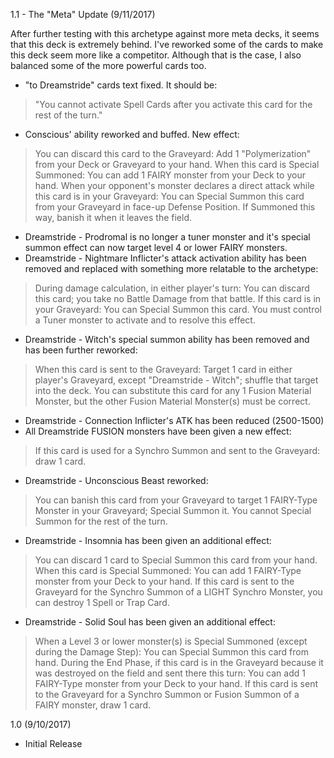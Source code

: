 1.1 - The "Meta" Update (9/11/2017)

After further testing with this archetype against more meta decks, it seems that this deck is extremely behind. I've reworked some of the cards to make this deck seem
more like a competitor. Although that is the case, I also balanced some of the more powerful cards too.

* "to Dreamstride" cards text fixed. It should be: 
> "You cannot activate Spell Cards after you activate this card for the rest of the turn."

* Conscious' ability reworked and buffed. New effect: 
> You can discard this card to the Graveyard: Add 1 "Polymerization" from your Deck or Graveyard to your hand. When this card is Special Summoned: You can add 1 FAIRY monster from your Deck to your hand. When your opponent's monster declares a direct attack while this card is in your Graveyard: You can Special Summon this card from your Graveyard in face-up Defense Position. If Summoned this way, banish it when it leaves the field.

* Dreamstride - Prodromal is no longer a tuner monster and it's special summon effect can now target level 4 or lower FAIRY monsters.
* Dreamstride - Nightmare Inflicter's attack activation ability has been removed and replaced with something more relatable to the archetype:
> During damage calculation, in either player's turn: You can discard this card; you take no Battle Damage from that battle. If this card is in your Graveyard: You can Special Summon this card. You must control a Tuner monster to activate and to resolve this effect.

* Dreamstride - Witch's special summon ability has been removed and has been further reworked:
> When this card is sent to the Graveyard: Target 1 card in either player's Graveyard, except "Dreamstride - Witch"; shuffle that target into the deck. You can substitute this card for any 1 Fusion Material Monster, but the other Fusion Material Monster(s) must be correct.

* Dreamstride - Connection Inflicter's ATK has been reduced (2500-1500)
* All Dreamstride FUSION monsters have been given a new effect:
> If this card is used for a Synchro Summon and sent to the Graveyard: draw 1 card.

* Dreamstride - Unconscious Beast reworked:
> You can banish this card from your Graveyard to target 1 FAIRY-Type Monster in your Graveyard; Special Summon it. You cannot Special Summon for the rest of the turn.

* Dreamstride - Insomnia has been given an additional effect:
> You can discard 1 card to Special Summon this card from your hand. When this card is Special Summoned: You can add 1 FAIRY-Type monster from your Deck to your hand. If this card is sent to the Graveyard for the Synchro Summon of a LIGHT Synchro Monster, you can destroy 1 Spell or Trap Card. 

* Dreamstride - Solid Soul has been given an additional effect:
> When a Level 3 or lower monster(s) is Special Summoned (except during the Damage Step): You can Special Summon this card from hand. During the End Phase, if this card is in the Graveyard because it was destroyed on the field and sent there this turn: You can add 1 FAIRY-Type monster from your Deck to your hand. If this card is sent to the Graveyard for a Synchro Summon or Fusion Summon of a FAIRY monster, draw 1 card. 

1.0 (9/10/2017)

* Initial Release